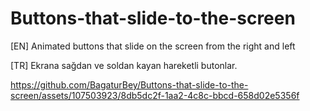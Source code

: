 # Buttons-that-slide-to-the-screen
[EN] Animated buttons that slide on the screen from the right and left

[TR] Ekrana sağdan ve soldan kayan hareketli butonlar.

https://github.com/BagaturBey/Buttons-that-slide-to-the-screen/assets/107503923/8db5dc2f-1aa2-4c8c-bbcd-658d02e5356f
